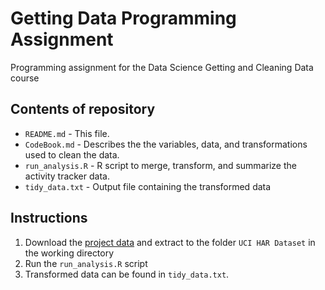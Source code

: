 # Getting Data Programming Assignment

Programming assignment for the Data Science Getting and Cleaning Data course

## Contents of repository
* `README.md` - This file.
* `CodeBook.md` - Describes the the variables, data, and transformations used to clean the data.
* `run_analysis.R` - R script to merge, transform, and summarize the activity tracker data.
* `tidy_data.txt` - Output file containing the transformed data

## Instructions
1. Download the [project data](https://d396qusza40orc.cloudfront.net/getdata%2Fprojectfiles%2FUCI%20HAR%20Dataset.zip) and extract to the folder `UCI HAR Dataset` in the working directory
2. Run the `run_analysis.R` script
3. Transformed data can be found in `tidy_data.txt`.

